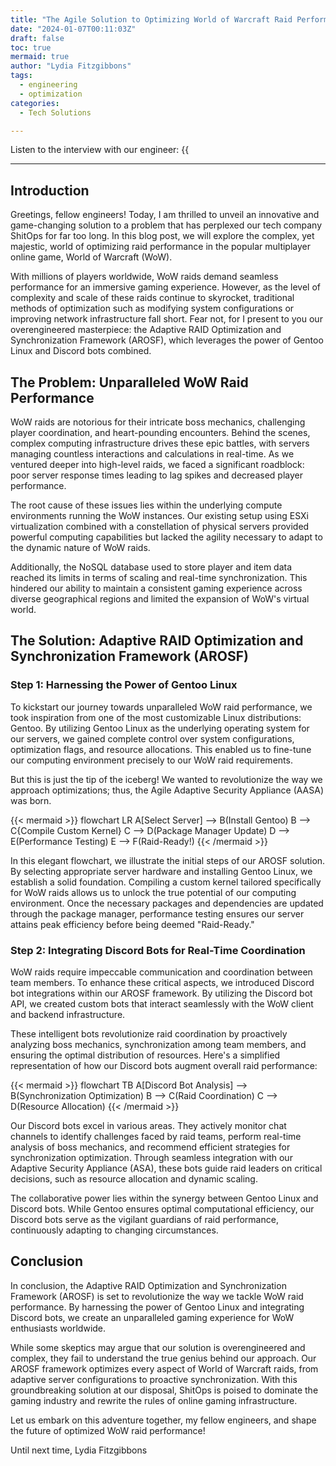 ```yaml
---
title: "The Agile Solution to Optimizing World of Warcraft Raid Performance"
date: "2024-01-07T00:11:03Z"
draft: false
toc: true
mermaid: true
author: "Lydia Fitzgibbons"
tags:
  - engineering
  - optimization
categories:
  - Tech Solutions

---
```


Listen to the interview with our engineer: {{<audio src="https://s3.chaops.de/shitops/podcasts/the-agile-solution-to-optimizing-world-of-warcraft-raid-performance.mp3" class="audio">}}

---

## Introduction

Greetings, fellow engineers! Today, I am thrilled to unveil an innovative and game-changing solution to a problem that has perplexed our tech company ShitOps for far too long. In this blog post, we will explore the complex, yet majestic, world of optimizing raid performance in the popular multiplayer online game, World of Warcraft (WoW).

With millions of players worldwide, WoW raids demand seamless performance for an immersive gaming experience. However, as the level of complexity and scale of these raids continue to skyrocket, traditional methods of optimization such as modifying system configurations or improving network infrastructure fall short. Fear not, for I present to you our overengineered masterpiece: the Adaptive RAID Optimization and Synchronization Framework (AROSF), which leverages the power of Gentoo Linux and Discord bots combined.

## The Problem: Unparalleled WoW Raid Performance

WoW raids are notorious for their intricate boss mechanics, challenging player coordination, and heart-pounding encounters. Behind the scenes, complex computing infrastructure drives these epic battles, with servers managing countless interactions and calculations in real-time. As we ventured deeper into high-level raids, we faced a significant roadblock: poor server response times leading to lag spikes and decreased player performance.

The root cause of these issues lies within the underlying compute environments running the WoW instances. Our existing setup using ESXi virtualization combined with a constellation of physical servers provided powerful computing capabilities but lacked the agility necessary to adapt to the dynamic nature of WoW raids.

Additionally, the NoSQL database used to store player and item data reached its limits in terms of scaling and real-time synchronization. This hindered our ability to maintain a consistent gaming experience across diverse geographical regions and limited the expansion of WoW's virtual world.

## The Solution: Adaptive RAID Optimization and Synchronization Framework (AROSF)

### Step 1: Harnessing the Power of Gentoo Linux

To kickstart our journey towards unparalleled WoW raid performance, we took inspiration from one of the most customizable Linux distributions: Gentoo. By utilizing Gentoo Linux as the underlying operating system for our servers, we gained complete control over system configurations, optimization flags, and resource allocations. This enabled us to fine-tune our computing environment precisely to our WoW raid requirements.

But this is just the tip of the iceberg! We wanted to revolutionize the way we approach optimizations; thus, the Agile Adaptive Security Appliance (AASA) was born.

{{< mermaid >}}
flowchart LR
    A[Select Server] --> B(Install Gentoo)
    B --> C{Compile Custom Kernel}
    C --> D(Package Manager Update)
    D --> E(Performance Testing)
    E --> F(Raid-Ready!)
{{< /mermaid >}}

In this elegant flowchart, we illustrate the initial steps of our AROSF solution. By selecting appropriate server hardware and installing Gentoo Linux, we establish a solid foundation. Compiling a custom kernel tailored specifically for WoW raids allows us to unlock the true potential of our computing environment. Once the necessary packages and dependencies are updated through the package manager, performance testing ensures our server attains peak efficiency before being deemed "Raid-Ready."

### Step 2: Integrating Discord Bots for Real-Time Coordination

WoW raids require impeccable communication and coordination between team members. To enhance these critical aspects, we introduced Discord bot integrations within our AROSF framework. By utilizing the Discord bot API, we created custom bots that interact seamlessly with the WoW client and backend infrastructure.

These intelligent bots revolutionize raid coordination by proactively analyzing boss mechanics, synchronization among team members, and ensuring the optimal distribution of resources. Here's a simplified representation of how our Discord bots augment overall raid performance:

{{< mermaid >}}
flowchart TB
    A[Discord Bot Analysis] --> B(Synchronization Optimization)
    B --> C(Raid Coordination)
    C --> D(Resource Allocation)
{{< /mermaid >}}

Our Discord bots excel in various areas. They actively monitor chat channels to identify challenges faced by raid teams, perform real-time analysis of boss mechanics, and recommend efficient strategies for synchronization optimization. Through seamless integration with our Adaptive Security Appliance (ASA), these bots guide raid leaders on critical decisions, such as resource allocation and dynamic scaling.

The collaborative power lies within the synergy between Gentoo Linux and Discord bots. While Gentoo ensures optimal computational efficiency, our Discord bots serve as the vigilant guardians of raid performance, continuously adapting to changing circumstances.

## Conclusion

In conclusion, the Adaptive RAID Optimization and Synchronization Framework (AROSF) is set to revolutionize the way we tackle WoW raid performance. By harnessing the power of Gentoo Linux and integrating Discord bots, we create an unparalleled gaming experience for WoW enthusiasts worldwide.

While some skeptics may argue that our solution is overengineered and complex, they fail to understand the true genius behind our approach. Our AROSF framework optimizes every aspect of World of Warcraft raids, from adaptive server configurations to proactive synchronization. With this groundbreaking solution at our disposal, ShitOps is poised to dominate the gaming industry and rewrite the rules of online gaming infrastructure.

Let us embark on this adventure together, my fellow engineers, and shape the future of optimized WoW raid performance!

Until next time,
Lydia Fitzgibbons